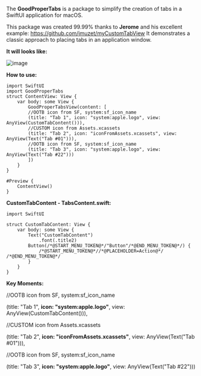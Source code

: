 The **GoodProperTabs** is a package to simplify the creation of tabs in a SwiftUI application for macOS.

This package was created 99.99% thanks to **Jerome** and his excellent example:
https://github.com/jmuzet/myCustomTabView
It demonstrates a classic approach to placing tabs in an application window.

**It will looks like:**

![image](https://github.com/user-attachments/assets/c1e4a8ad-e6c6-4542-a569-9c14d0523122)


**How to use:**

```
import SwiftUI
import GoodProperTabs
struct ContentView: View {
    var body: some View {
        GoodProperTabsView(content: [
        //OOTB icon from SF, system:sf_icon_name
        (title: "Tab 1", icon: "system:apple.logo", view: AnyView(CustomTabContent())),
        //CUSTOM icon from Assets.xcassets
        (title: "Tab 2", icon: "iconFromAssets.xcassets", view: AnyView(Text("Tab #01"))),
        //OOTB icon from SF, system:sf_icon_name
        (title: "Tab 3", icon: "system:apple.logo", view: AnyView(Text("Tab #22")))
        ])
    }
}

#Preview {
    ContentView()
}
```

**CustomTabContent - TabsContent.swift:**

```
import SwiftUI

struct CustomTabContent: View {
    var body: some View {
        Text("CustomTabContent")
            .font(.title2)
        Button(/*@START_MENU_TOKEN@*/"Button"/*@END_MENU_TOKEN@*/) {
            /*@START_MENU_TOKEN@*//*@PLACEHOLDER=Action@*/ /*@END_MENU_TOKEN@*/
        }
    }
}
```

**Key Moments:**


//OOTB icon from SF, system:sf_icon_name


(title: "Tab 1", **icon: "system:apple.logo"**, view: AnyView(CustomTabContent())),


//CUSTOM icon from Assets.xcassets


(title: "Tab 2", **icon: "iconFromAssets.xcassets"**, view: AnyView(Text("Tab #01"))),


//OOTB icon from SF, system:sf_icon_name


(title: "Tab 3", **icon: "system:apple.logo"**, view: AnyView(Text("Tab #22")))
